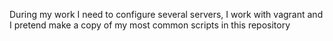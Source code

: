 During my work  I need to configure several servers, I work with vagrant  and I pretend make a copy of my most common scripts in this repository
